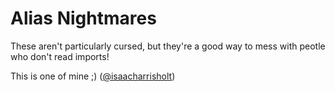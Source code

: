 # Alias Nightmares

These aren't particularly cursed, but they're a good way to mess with peotle who don't
read imports!

This is one of mine ;) ([@isaacharrisholt](https://github.com/isaacharrisholt))
